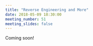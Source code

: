 ```yaml
---
title: "Reverse Engineering and More"
date: 2018-05-09 18:30:00
meeting_number: 51
meeting_slides: false
---
```

Coming soon!
